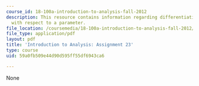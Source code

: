 ```yaml
---
course_id: 18-100a-introduction-to-analysis-fall-2012
description: This resource contains information regarding differentiating integrals
  with respect to a parameter.
file_location: /coursemedia/18-100a-introduction-to-analysis-fall-2012/59a0fb509e44d90d595ff55df6943ca6_MIT18_100AF12_Assign_23.pdf
file_type: application/pdf
layout: pdf
title: 'Introduction to Analysis: Assignment 23'
type: course
uid: 59a0fb509e44d90d595ff55df6943ca6

---
```

None